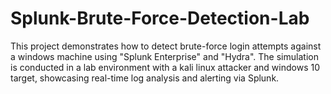 # Splunk-Brute-Force-Detection-Lab
This project demonstrates how to detect brute-force login attempts against a windows machine using "Splunk Enterprise" and "Hydra". The simulation is conducted in a lab environment with a kali linux attacker and windows 10 target, showcasing real-time log analysis and alerting via Splunk. 
